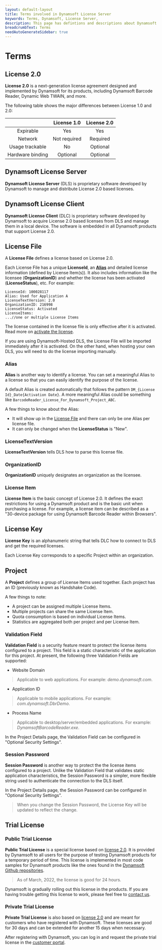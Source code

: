 ```yaml
---
layout: default-layout
title: Terms involved in Dynamsoft License Server
keywords: Terms, Dynamsoft, License Server, 
description: This page has defintions and descriptions about Dynamsoft License Server Terms
breadcrumbText: Terms
needAutoGenerateSidebar: true
---
```


# Terms

## License 2.0

**License 2.0** is a next-generation license agreement designed and implemented by Dynamsoft for its products, including Dynamsoft Barcode Reader, Dynamic Web TWAIN, and more.

The following table shows the major differences between License 1.0 and 2.0:

| | License 1.0 | License 2.0 |
|:-:|:-:|:-:|
| Expirable | Yes | Yes |
| Network | Not required | Required |
| Usage trackable | No | Optional |
| Hardware binding | Optional | Optional |

## Dynamsoft License Server

**Dynamsoft License Server** (DLS) is proprietary software developed by Dynamsoft to manage and distribute License 2.0 based licenses.

## Dynamsoft License Client

**Dynamsoft License Client** (DLC) is proprietary software developed by Dynamsoft to acquire License 2.0 based licenses from DLS and manage them in a local device. The software is embedded in all Dynamsoft products that support License 2.0.

## License File

A **License File** defines a license based on License 2.0.

Each License File has a unique **LicenseId**, an [**Alias**](#alias) and detailed license information (defined by License Item(s)). It also includes information like the licensee (**OrganizationID**) and whether the license has been activated (**LicenseStatus**), etc. For example:

```text
LicenseId: 100028117
Alias: Used for Application A
LicenseTextVersion: 2.0
OrganizationID: 216998
LicenseStatus: Activated
LicenseItems:
...//one or multiple License Items
```

The license contained in the license file is only effective after it is activated. Read more on [activate the license]({{site.about}}activate.html).

If you are using Dynamsoft-Hosted DLS, the License File will be imported immediately after it is activated. On the other hand, when hosting your own DLS, you will need to do the license importing manually.

### Alias

**Alias** is another way to identify a license. You can set a meaningful Alias to a license so that you can easily identify the purpose of the license.

A default Alias is created automatically that follows the pattern `DM_{License Id}_Date{Activation Date}`.  A more meaningful Alias could be something like `BarcodeReader_License_For_Dynamsoft_Project_ABC`.

A few things to know about the Alias:

* It will show up in the [License File](#license-file) and there can only be one Alias per license file.
* It can only be changed when the **LicenseStatus** is "New".

### LicenseTextVersion

**LicenseTextVersion** tells DLS how to parse this license file.

### OrganizationID

**OrganizationID** uniquely designates an organization as the licensee.

### License Item

**License Item** is the basic concept of License 2.0. It defines the exact restrictions for using a Dynamsoft product and is the basic unit when purchasing a license. For example, a license item can be described as a "30-device package for using Dynamsoft Barcode Reader within Browsers".

## License Key

**License Key** is an alphanumeric string that tells DLC how to connect to DLS and get the required licenses.

Each License Key corresponds to a specific Project within an organization.

## Project

A **Project** defines a group of License Items used together. Each project has an ID (previously known as Handshake Code).

A few things to note:

* A project can be assigned multiple License Items.
* Multiple projects can share the same License Item.
* Quota consumption is based on individual License Items.
* Statistics are aggregated both per project and per License Item.

### Validation Field

**Validation Field** is a security feature meant to protect the license items configured to a project. This field is a static characteristic of the application for this project. At present, the following three Validation Fields are supported:

* Website Domain

> Applicable to web applications. For example: *demo.dynamsoft.com*.

* Application ID

> Applicable to mobile applications. For example: *com.dynamsoft.DbrDemo*.

* Process Name

> Applicable to desktop/server/embedded applications. For example: *DynamsoftBarcodeReader.exe*.

In the Project Details page, the Validation Field can be configured in "Optional Security Settings".

### Session Password

**Session Password** is another way to protect the the license items configured to a project. Unlike the Validation Field that validates static application characteristics, the Session Password is a simpler, more flexible string used to authenticate the connection to the DLS itself.

In the Project Details page, the Session Password can be configured in "Optional Security Settings".

> When you change the Session Password, the License Key will be updated to reflect the change.

## Trial License

### Public Trial License

**Public Trial License** is a special license based on [license 2.0](#license-20). It is provided by Dynamsoft to all users for the purpose of testing Dynamsoft products for a temporary period of time. This license is implemented in most code samples for Dynamsoft products like the ones found in the [Dynamsoft Github repositories](https://github.com/orgs/Dynamsoft/repositories).

> As of March, 2022, the license is good for 24 hours.

Dynamsoft is gradually rolling out this license in the products. If you are having trouble getting this license to work, please feel free to [contact us](https://www.dynamsoft.com/company/contact/).

### Private Trial License

**Private Trial License** is also based on [license 2.0](#license-20) and are meant for customers who have registered with Dynamsoft. These licenses are good for 30 days and can be extended for another 15 days when necessary.

After registering with Dynamsoft, you can log in and request the private trial license in the [customer portal](https://www.dynamsoft.com/customer/license/trialLicense).

